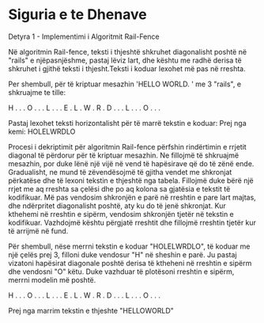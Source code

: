 # Siguria e te Dhenave

Detyra 1 - Implementimi i Algoritmit Rail-Fence


Në algoritmin Rail-fence, teksti i thjeshtë shkruhet diagonalisht poshtë në "rails" e njëpasnjëshme, pastaj lëviz lart, dhe kështu me radhë derisa të shkruhet i gjithë teksti i thjesht.Teksti i koduar lexohet më pas në rreshta.

Per shembull, për të kriptuar mesazhin 'HELLO WORLD.  ' me 3 "rails", e shkruajme te tille:

H . . . O . . . L . . 
. E . L . W . R . D . 
. . L . . . O . . .  

Pastaj lexohet teksti horizontalisht për të marrë tekstin e koduar:
Prej nga kemi:
HOLELWRDLO

Procesi i dekriptimit për algoritmin Rail-fence përfshin rindërtimin e rrjetit diagonal të përdorur për të kriptuar mesazhin. Ne fillojmë të shkruajmë mesazhin, por duke lënë një vijë në vend të hapësirave që do të zënë ende. Gradualisht, ne mund  të zëvendësojmë të gjitha vendet me shkronjat përkatëse dhe të lexoni tekstin e thjeshtë nga tabela.
Fillojmë duke bërë një rrjet me aq rreshta sa çelësi dhe po aq kolona sa gjatësia e tekstit të kodifikuar. Më pas vendosim shkronjën e parë në rreshtin e pare lart majtas, dhe ndërpritet diagonalisht poshtë, aty ku do të jenë shkronjat. Kur kthehemi në rreshtin e sipërm, vendosim shkronjën tjetër në tekstin e kodifikuar. Vazhdojmë kështu përgjatë rreshtit dhe fillojmë rreshtin tjetër kur të arrijmë në fund.

Për shembull, nëse merrni tekstin e koduar "HOLELWRDLO", të koduar me një çelës prej 3, filloni duke vendosur "H" në sheshin e parë. Ju pastaj vizatoni hapësirat diagonale poshtë derisa të ktheheni në rreshtin e sipërm dhe vendosni "O" këtu. Duke vazhduar të plotësoni rreshtin e sipërm, merrni modelin më poshtë.


H . . . O . . . L . . 
. E . L . W . R . D . 
. . L . . . O . . .  

Prej nga marrim tekstin e thjeshte "HELLOWORLD"
